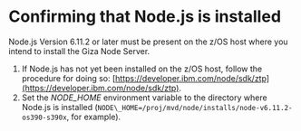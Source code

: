 # Confirming that Node.js is installed

Node.js Version 6.11.2 or later must be present on the z/OS host where you intend to install the Giza Node Server.

1.   If Node.js has not yet been installed on the z/OS host, follow the procedure for doing so: [https://developer.ibm.com/node/sdk/ztp](https://developer.ibm.com/node/sdk/ztp). 
2.   Set the *NODE_HOME* environment variable to the directory where Node.js is installed \(`NODE\_HOME=/proj/mvd/node/installs/node-v6.11.2-os390-s390x`, for example\). 


